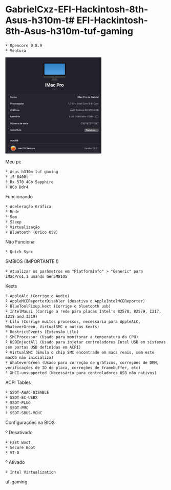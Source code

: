 # GabrielCxz-EFI-Hackintosh-8th-Asus-h310m-t# EFI-Hackintosh-8th-Asus-h310m-tuf-gaming

	º Opencore 0.8.9
	º Ventura
	
<img width="300" height="300" src="Sobre este Mac.png">

Meu pc

	º Asus h310m tuf gaming
	º i5 8400t
	º Rx 570 4Gb Sapphire
	º 8Gb Ddr4

Funcionando 

	º Aceleração Gráfica
	º Rede
	º Som
	º Sleep
	º Virtualização 
	º Bluetooth (Orico USB)

Não Funciona

	º Quick Sync 

SMBIOS (IMPORTANTE !)

	º Atualizar os parâmetros em "PlatformInfo" > "Generic" para iMacPro1,1 usando GenSMBIOS
Kexts

	º AppleAlc (Corrige o Áudio)
	º AppleMCEReporterDisabler (desativa o AppleIntelMCEReporter)
	º BlueToolFixup.kext (Corrige o bluetooth usb)
	º IntelMausi (Corrige a rede para placas Intel's 82578, 82579, I217, I218 and I219)
	º Lilu (Corrige muitos processos, necessária para AppleALC, WhateverGreen, VirtualSMC e outras kexts)
	º RestrictEvents (Extensão Lilu)
	º SMCProcessor (Usado para monitorar a temperatura da CPU)
	º USBInjectAll (Usado para injetar controladores Intel USB em sistemas sem portas USB definidas em ACPI)
	º VirtualSMC (Emula o chip SMC encontrado em macs reais, sem este macOS não inicializa)
	º WhateverGreen (Usado para correção de gráficos, correções de DRM, verificações de ID de placa, correções de framebuffer, etc)
	º XHCI-unsupported (Necessário para controladores USB não nativos)

ACPI Tables 

	º SSDT-AWAC-DISABLE
	º SSDT-EC-USBX
	º SSDT-PLUG
	º SSDT-PMC
	º SSDT-SBUS-MCHC

Configurações na BIOS

º Desativado

  	º Fast Boot
	º Secure Boot
	º VT-D
º Ativado

  	º Intel Virtualization
uf-gaming
